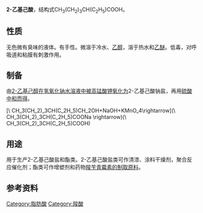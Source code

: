 **2-乙基己酸**，结构式CH<sub>3</sub>(CH<sub>2</sub>)<sub>3</sub>CH(C<sub>2</sub>H<sub>5</sub>)COOH。

## 性质

无色微有臭味的液体。有手性。微溶于冷水、[乙醇](../Page/乙醇.md "wikilink")，溶于热水和[乙醚](../Page/乙醚.md "wikilink")。低毒，对呼吸道和粘膜有刺激作用。

## 制备

由[2-乙基己醇在](../Page/2-乙基己醇.md "wikilink")[氢氧化钠水溶液中被](../Page/氢氧化钠.md "wikilink")[高锰酸钾氧化为](../Page/高锰酸钾.md "wikilink")2-乙基己酸钠盐，再用[硫酸中和而得](../Page/硫酸.md "wikilink")。

\[\ CH_3(CH_2)_3CH(C_2H_5)CH_2OH+NaOH+KMnO_4\rightarrow\]\(\ CH_3(CH_2)_3CH(C_2H_5)COONa \rightarrow\)\(\ CH_3(CH_2)_3CH(C_2H_5)COOH\)

## 用途

用于生产2-乙基己酸盐和酯类。2-乙基己酸盐类可作清漆、涂料干燥剂，聚合反应催化剂；酯类可作增塑剂和药物[羧苄青霉素的制取原料](../Page/羧苄青霉素.md "wikilink")。

## 参考资料

[Category:脂肪酸](https://zh.wikipedia.org/wiki/Category:脂肪酸 "wikilink")
[Category:羧酸](https://zh.wikipedia.org/wiki/Category:羧酸 "wikilink")